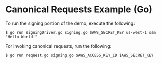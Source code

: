 # Canonical Requests Example (Go)

To run the signing portion of the demo, execute the following:
```
$ go run signingDriver.go signing.go $AWS_SECRET_KEY us-west-1 ssm "Hello World!"
```

For invoking canonical requests, run the following:
```
$ go run request.go signing.go $AWS_ACCESS_KEY_ID $AWS_SECRET_KEY
```